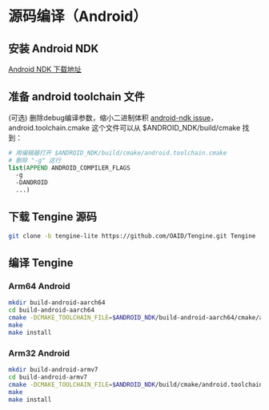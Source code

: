 # 源码编译（Android）

## 安装 Android NDK

[Android NDK 下载地址](http://developer.android.com/ndk/downloads/index.html)

## 准备 android toolchain 文件

(可选) 删除debug编译参数，缩小二进制体积 [android-ndk issue](https://github.com/android-ndk/ndk/issues/243)，android.toolchain.cmake 这个文件可以从 $ANDROID_NDK/build/cmake 找到：

```cmake
# 用编辑器打开 $ANDROID_NDK/build/cmake/android.toolchain.cmake
# 删除 "-g" 这行
list(APPEND ANDROID_COMPILER_FLAGS
  -g
  -DANDROID
  ...)
```

## 下载 Tengine 源码

```bash
git clone -b tengine-lite https://github.com/OAID/Tengine.git Tengine
```

## 编译 Tengine

### Arm64 Android

```bash
mkdir build-android-aarch64
cd build-android-aarch64
cmake -DCMAKE_TOOLCHAIN_FILE=$ANDROID_NDK/build-android-aarch64/cmake/android.toolchain.cmake -DANDROID_ABI="arm64-v8a" -DANDROID_PLATFORM=android-21 ..
make
make install
```

### Arm32 Android

```bash
mkdir build-android-armv7
cd build-android-armv7
cmake -DCMAKE_TOOLCHAIN_FILE=$ANDROID_NDK/build/cmake/android.toolchain.cmake -DANDROID_ABI="armeabi-v7a" -DANDROID_ARM_NEON=ON -DANDROID_PLATFORM=android-19 ..
make
make install
```
